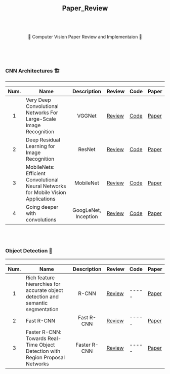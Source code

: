 ## <p align="center"> Paper_Review </p>

<br>
<br>

<p align="center"> 🌟 Computer Vision Paper Review and Implementaion 🌟</p>
<br>
<br>
<br>

### CNN Architectures 🏗️
-----

| Num.|Name|Description|Review|Code|Paper|
|:---:|---|:---:|---|---|---|
| 1 | Very Deep Convolutional Networks For Large-Scale Image Recognition | VGGNet | [Review](https://www.notion.so/jaeheee/Very-Deep-Convolutional-Networks-For-Large-Scale-Image-Recognition-9c8519a54831464d949bcd45af26a2d4) | [Code](https://github.com/JaeHeee/Paper_Review/tree/master/code/CNN/VGGNet) | [Paper](https://arxiv.org/pdf/1409.1556.pdf%20http://arxiv.org/abs/1409.1556.pdf)|
| 2 | Deep Residual Learning for Image Recognition | ResNet | [Review](https://www.notion.so/jaeheee/Deep-Residual-Learning-for-Image-Recognition-864c8212d7fb4519beeda2c218deda54) | [Code](https://github.com/JaeHeee/Paper_Review/tree/master/code/CNN/ResNet) | [Paper](https://arxiv.org/pdf/1512.03385.pdf)|
| 3 | MobileNets: Efficient Convolutional Neural Networks for Mobile Vision Applications | MobileNet | [Review](https://www.notion.so/jaeheee/MobileNets-Efficient-Convolutional-Neural-Networks-for-Mobile-Vision-Applications-b1f02223db994b49b0b016c04f32fd37) | [Code](https://github.com/JaeHeee/Paper_Review/tree/master/code/CNN/MobileNet) | [Paper](https://arxiv.org/pdf/1704.04861.pdf)|
| 4 | Going deeper with convolutions | GoogLeNet, Inception | [Review](https://www.notion.so/jaeheee/Going-deeper-with-convolutions-55d5a97c483048c9b8f2d2a97fec0d8f) | [Code](https://github.com/JaeHeee/Paper_Review/tree/master/code/CNN/GoogLeNet) | [Paper](https://arxiv.org/pdf/1409.4842.pdf)|

<br>
<br>

### Object Detection 📸
-----

| Num.|Name|Description|Review|Code|Paper|
|:---:|---|:---:|---|---|---|
| 1 | Rich feature hierarchies for accurate object detection and semantic segmentation | R-CNN | [Review](https://www.notion.so/jaeheee/Rich-feature-hierarchies-for-accurate-object-detection-and-semantic-segmentation-4d928e67aba046cabc2617a850bcb1aa) | ----- | [Paper](https://arxiv.org/pdf/1311.2524.pdf)|
| 2 | Fast R-CNN | Fast R-CNN | [Review](https://www.notion.so/Fast-R-CNN-abc31ad1c55f4e8084c29f95dbeb3238) | ----- | [Paper](https://arxiv.org/pdf/1504.08083.pdf)|
| 3 | Faster R-CNN: Towards Real-Time Object Detection with Region Proposal Networks | Faster R-CNN | [Review](https://www.notion.so/Faster-R-CNN-Towards-Real-Time-Object-Detection-with-Region-Proposal-Networks-d8a09ec27e32407ca629d0e0cf2bdccf) | ----- | [Paper](https://arxiv.org/pdf/1506.01497.pdf)|
